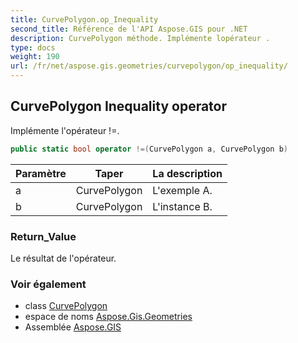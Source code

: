 ```yaml
---
title: CurvePolygon.op_Inequality
second_title: Référence de l'API Aspose.GIS pour .NET
description: CurvePolygon méthode. Implémente lopérateur .
type: docs
weight: 190
url: /fr/net/aspose.gis.geometries/curvepolygon/op_inequality/
---
```

## CurvePolygon Inequality operator

Implémente l'opérateur !=.

```csharp
public static bool operator !=(CurvePolygon a, CurvePolygon b)
```

| Paramètre | Taper | La description |
| --- | --- | --- |
| a | CurvePolygon | L'exemple A. |
| b | CurvePolygon | L'instance B. |

### Return_Value

Le résultat de l'opérateur.

### Voir également

* class [CurvePolygon](../)
* espace de noms [Aspose.Gis.Geometries](../../curvepolygon/)
* Assemblée [Aspose.GIS](../../../)


